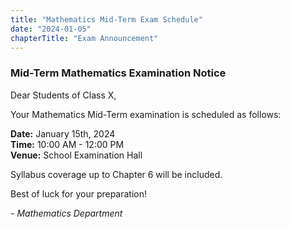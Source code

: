 ```yaml
---
title: "Mathematics Mid-Term Exam Schedule"
date: "2024-01-05"
chapterTitle: "Exam Announcement"
---
```


### Mid-Term Mathematics Examination Notice

Dear Students of Class X,

Your Mathematics Mid-Term examination is scheduled as follows:

**Date:** January 15th, 2024  
**Time:** 10:00 AM - 12:00 PM  
**Venue:** School Examination Hall

Syllabus coverage up to Chapter 6 will be included.

Best of luck for your preparation!

_- Mathematics Department_
